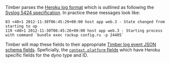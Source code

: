 Timber parses the [Heroku log format](https://devcenter.heroku.com/articles/log-drains#https-drains) which is outlined as following the [Syslog 5424 specification](https://www.ietf.org/rfc/rfc5424.txt). In practice these messages look like:

```
83 <40>1 2012-11-30T06:45:29+00:00 host app web.3 - State changed from starting to up
119 <40>1 2012-11-30T06:45:26+00:00 host app web.3 - Starting process with command `bundle exec rackup config.ru -p 24405`
```

Timber will map these fields to their appropriate [Timber log event JSON schema fields](https://timber.io/docs/concepts/log-json-schema). Speficially, the [`context.platform` fields](/docs/concepts/log-json-schema/contexts/platform-context) which have Heroku specific fields for the dyno type and ID.
